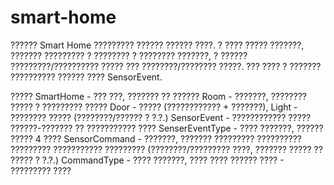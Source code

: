 # smart-home

?????? Smart Home ????????? ?????? ?????? ????.
? ???? ????? ???????, ??????? ????????? ? ???????? ? ???????? ???????, ? ?????? ?????????/?????????? ????? ??? ????????/???????? ?????.
??? ???? ? ??????? ?????????? ?????? ???? SensorEvent.

????? SmartHome - ??? ???, ??????? ?? ??????
Room - ???????, ???????? ????? ? ????????? ?????
Door - ????? (???????????? + ???????),
Light - ???????? ????? (????????/?????? ? ?.?.)
SensorEvent - ???????????? ????? ??????-??????? ?? ??????????? ????
SenserEventType - ???? ???????, ?????? ????? 4 ????
SensorCommand - ???????, ??????? ????????? ?????????? ????????? ??????????? ????????? (????????/????????? ????, ??????? ????? ?? ????? ? ?.?.)
CommandType - ???? ???????, ???? ???? ?????? ???? - ????????? ????